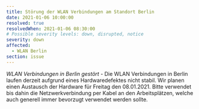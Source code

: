 ```yaml
---
title: Störung der WLAN Verbindungen am Standort Berlin
date: 2021-01-06 10:00:00
resolved: true
resolvedWhen: 2021-01-06 08:30:00
# Possible severity levels: down, disrupted, notice
severity: down
affected:
  - WLAN Berlin
section: issue
---
```


*WLAN Verbindungen in Berlin gestört* - Die WLAN Verbindungen in Berlin laufen derzeit aufgrund eines Hardwaredefektes nicht stabil. Wir planen einen Austausch der Hardware für Freitag den 08.01.2021. Bitte verwendet bis dahin die Netzwerkverbindung per Kabel an den Arbeitsplätzen, welche auch generell immer bevorzugt verwendet werden sollte.
